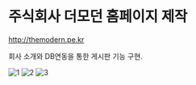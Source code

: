 # 주식회사 더모던 홈페이지 제작
http://themodern.pe.kr


회사 소개와 DB연동을 통한 게시판 기능 구현.

![1](https://user-images.githubusercontent.com/75834395/103169732-ce0ef580-4881-11eb-8c65-c028dc62b139.jpg)
![2](https://user-images.githubusercontent.com/75834395/103169735-cfd8b900-4881-11eb-895a-d311f419417a.jpg)
![3](https://user-images.githubusercontent.com/75834395/103169736-d0714f80-4881-11eb-8a81-4ffa2fc11da3.jpg)

